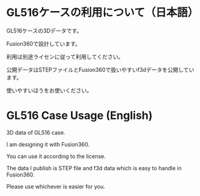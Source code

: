 # GL516ケースの利用について（日本語）

GL516ケースの3Dデータです。

Fusion360で設計しています。

利用は別途ライセンに従って利用してください。

公開データはSTEPファイルとFusion360で扱いやすいf3dデータを公開しています。

使いやすいほうをお使いください。

# GL516 Case Usage (English)

3D data of GL516 case.

I am designing it with Fusion360.

You can use it according to the license.

The data I publish is STEP file and f3d data which is easy to handle in Fusion360.

Please use whichever is easier for you.

